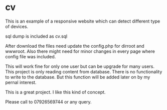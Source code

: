cv
==

This is an example of a responsive website which can detect different type of devices. 

sql dump is included as cv.sql

After download the files need update the config.php for dirroot and wwwroot. Also there might need for minor changes in every page where config file was included.

This will work fine for only one user but can be upgrade for many users. This project is only reading content from database. There is no functionality to write to the database. But this function will be added later on by my pernal interest.

This is a great project. I like this kind of concept.

Please call to 07926569744 or any query.

